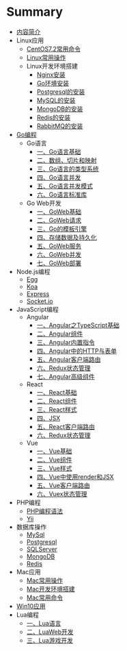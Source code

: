 # Summary

* [内容简介](README.md)
* Linux应用
    * [CentOS7.2常用命令](Linux应用/Linux常用命令/CentOS7.2常用命令.md)
    * [Linux常用操作](Linux应用/Linux常用操作/Linux常用操作.md)
    * Linux开发环境搭建
      - [Nginx安装](Linux应用/Linux开发环境搭建/Nginx安装.md)
      - [Go环境安装](Linux应用/Linux开发环境搭建/Go环境安装.md)
      - [Postgresql的安装](Linux应用/Linux开发环境搭建/Postgresql的安装.md)
      - [MySQL的安装](Linux应用/Linux开发环境搭建/MySQL的安装.md)
      - [MongoDB的安装](Linux应用/Linux开发环境搭建/MongoDB的安装.md)
      - [Redis的安装](Linux应用/Linux开发环境搭建/Redis的安装.md)
      - [RabbitMQ的安装](Linux应用/Linux开发环境搭建/RabbitMQ的安装.md)
* [Go编程](Go编程/README.md)
   * Go语言
      * [一、Go语言基础](Go编程/Go语言/一、Go语言基础.md)
      * [二、数组、切片和映射](Go编程/Go语言/二、数组、切片和映射.md)
      * [三、Go语言的类型系统](Go编程/Go语言/三、Go语言的类型系统.md)
      * [四、Go语言并发](Go编程/Go语言/四、Go语言并发.md)
      * [五、Go语言并发模式](Go编程/Go语言/五、Go语言并发模式.md)
      * [六、Go语言标准库](Go编程/Go语言/六、Go语言标准库.md)
   * Go Web开发
      * [一、GoWeb基础](Go编程/GoWeb开发/一、GoWeb基础基础.md)
      * [二、GoWeb请求](Go编程/GoWeb开发/二、GoWeb请求.md)
      * [三、Go的模板引擎](Go编程/GoWeb开发/三、Go的模板引擎.md)
      * [四、存储数据及持久化](Go编程/GoWeb开发/四、存储数据及持久化.md)
      * [五、GoWeb服务](Go编程/GoWeb开发/五、GoWeb服务.md)
      * [六、GoWeb并发](Go编程/GoWeb开发/六、GoWeb并发.md)
      * [七、GoWeb部署](Go编程/GoWeb开发/七、GoWeb部署.md)      
* Node.js编程
   * [Egg](Node.js编程/Egg.md)
   * [Koa](Node.js编程/Koa.md)
   * [Express](Node.js编程/Express.md)
   * [Socket.io](Node.js编程/Socket.io.md)
* JavaScript编程
   * Angular
      * [一、Angular之TypeScript基础](JavaScript编程/Angular/一、Angular之TypeScript基础.md)
      * [二、Angular组件](JavaScript编程/Angular/二、Angular组件.md)
      * [三、Angular内置指令](JavaScript编程/Angular/三、Angular内置指令.md)
      * [四、Angular中的HTTP与表单](JavaScript编程/Angular/四、Angular中的HTTP与表单.md)
      * [五、Angular客户端路由](JavaScript编程/Angular/五、Angular客户端路由.md)
      * [六、Redux状态管理](JavaScript编程/Angular/六、Redux状态管理.md)
      * [七、Angular高级组件](JavaScript编程/Angular/七、Angular高级组件.md)
   * React
      * [一、React基础](JavaScript编程/React/一、React基础.md)
      * [二、React组件](JavaScript编程/React/二、React组件.md)
      * [三、React样式](JavaScript编程/React/三、React样式.md)
      * [四、JSX](JavaScript编程/React/四、JSX.md)
      * [五、React客户端路由](JavaScript编程/React/五、React客户端路由.md)
      * [六、Redux状态管理](JavaScript编程/React/六、Redux状态管理.md)
   * Vue
      * [一、Vue基础](JavaScript编程/Vue/一、Vue基础.md)
      * [二、Vue组件](JavaScript编程/Vue/二、Vue组件.md)
      * [三、Vue样式](JavaScript编程/Vue/三、Vue样式.md)
      * [四、Vue中使用render和JSX](JavaScript编程/Vue/四、Vue中使用render和JSX.md)
      * [五、Vue客户端路由](JavaScript编程/Vue/五、Vue客户端路由.md)
      * [六、Vuex状态管理](JavaScript编程/Vue/六、Vuex状态管理.md)
* PHP编程
   * [PHP编程语法](PHP编程/语法.md)
   * [Yii](PHP编程/Yii.md)
* 数据库操作
   * [MySql](数据库操作/MySql.md)
   * [Postgresql](数据库操作/Postgresql.md)
   * [SQLServer](数据库操作/SQLServer.md)
   * [MongoDB](数据库操作/MongoDB.md)
   * [Redis](数据库操作/Redis.md)
* Mac应用
    * [Mac常用操作](Mac应用/Mac常用操作/Mac常用操作.md)
    * [Mac开发环境搭建](Mac应用/Mac开发环境搭建/Mac开发环境搭建.md)
    * [Mac常用命令](Mac应用/Mac常用命令/Mac常用命令.md)
* [Win10应用](Win10应用/Win10应用.md)
* Lua编程
   * [一、Lua语言](Lua编程/一、Lua语言.md)
   * [二、LuaWeb开发](Lua编程/二、LuaWeb开发.md)
   * [三、Lua游戏开发](Lua编程/三、Lua游戏开发.md)

